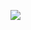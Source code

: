 
![](/Notatki/Semestr%203/Inżynierskie%20zastosowania%20statystyki/Wykłady/Wykład%2011/Drawing%202024-01-11%2015.08.22.excalidraw.svg)